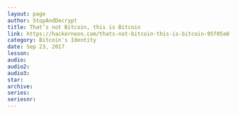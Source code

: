 ```yaml
---
layout: page
author: StopAndDecrypt
title: That’s not Bitcoin, this is Bitcoin
link: https://hackernoon.com/thats-not-bitcoin-this-is-bitcoin-95f05a6fd6c2
category: Bitcoin's Identity
date: Sep 23, 2017
lesson: 
audio: 
audio2: 
audio3: 
star: 
archive: 
series: 
seriesnr: 
---
```

